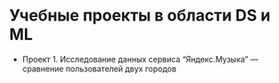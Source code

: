 # Учебные проекты в области DS и ML

- Проект 1. Исследование данных сервиса “Яндекс.Музыка” — сравнение пользователей двух городов
